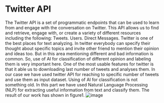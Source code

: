 # Twitter API
The Twitter API is a set of programmatic endpoints that can be used to learn from and engage with the conversation on Twitter. This API allows us to find and retrieve, engage with, or create a variety of different resources including the following: Tweets. Users. Direct Messages.
Twitter is one of the best places for text analyzing. In twitter everybody can specify their thought about specific topics and invite other friend to mention their opinion and ideas too. But in this area mentioning different and bad information is common. So, use of AI for classification of different opinion and labeling them is very important here. One of the most usable features for twitter is that it able us to downloading last number of tweets and analyses them. 
In our case we have used twitter API for reaching to specific number of tweets and use them as input dataset. Using of AI for classification is not something old. In this part we have used Natural Language Processing (NLP) for extracting useful information from text and classify them. The result of our work has shown in figure1.
![image](https://user-images.githubusercontent.com/85686755/137982044-f406ba1b-3997-4b4c-8144-501d1bf3b2d9.png)

